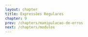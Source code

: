 ```yaml
---
layout: chapter
title: Expressões Regulares
chapter: 9
prev: /chapters/manipulacao-de-erros
next: /chapters/modulos
---
```

